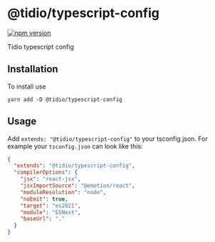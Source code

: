 # @tidio/typescript-config

[![npm version](https://badge.fury.io/js/@tidio%2Ftypescript-config.svg)](https://badge.fury.io/js/@tidio%2Ftypescript-config)

Tidio typescript config

## Installation

To install use

```
yarn add -D @tidio/typescript-config
```

## Usage

Add `extends: "@tidio/typescript-config"` to your tsconfig.json. For example your `tsconfig.json` can look like this:

```json
{
  "extends": "@tidio/typescript-config",
  "compilerOptions": {
    "jsx": "react-jsx",
    "jsxImportSource": "@emotion/react",
    "moduleResolution": "node",
    "noEmit": true,
    "target": "es2021",
    "module": "ESNext",
    "baseUrl": "."
  }
}
```
